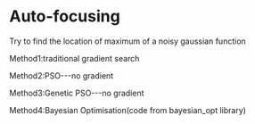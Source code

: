 # Auto-focusing
Try to find the location of maximum of a noisy gaussian function


Method1:traditional gradient search


Method2:PSO---no gradient


Method3:Genetic PSO---no gradient


Method4:Bayesian Optimisation(code from bayesian_opt library)
